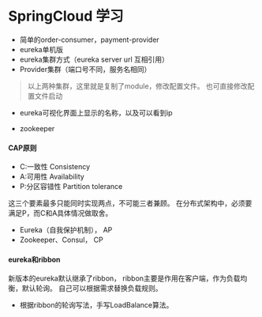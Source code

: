 # SpringCloud 学习
- 简单的order-consumer，payment-provider
- eureka单机版
- eureka集群方式（eureka server url 互相引用）
- Provider集群（端口号不同，服务名相同）
    
> 以上两种集群，这里就是复制了module，修改配置文件。
> 也可直接修改配置文件启动

- eureka可视化界面上显示的名称，以及可以看到ip

- zookeeper

#### CAP原则
- C:一致性 Consistency
- A:可用性 Availability
- P:分区容错性 Partition tolerance

这三个要素最多只能同时实现两点，不可能三者兼顾。
在分布式架构中，必须要满足P，而C和A具体情况做取舍。

- Eureka（自我保护机制）， AP
- Zookeeper、Consul， CP



#### eureka和ribbon
新版本的eureka默认继承了ribbon，
ribbon主要是作用在客户端，作为负载均衡，默认轮询。
自己可以根据需求替换负载规则。

- 根据ribbon的轮询写法，手写LoadBalance算法。